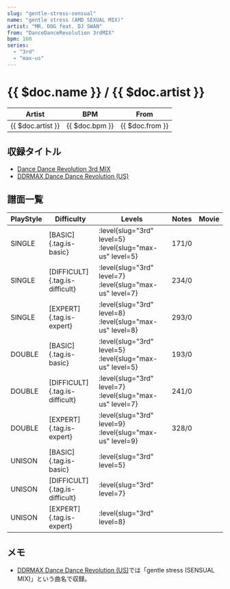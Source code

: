 ```yaml
---
slug: "gentle-stress-sensual"
name: "gentle stress (AMD SEXUAL MIX)"
artist: "MR. DOG feat. DJ SWAN"
from: "DanceDanceRevolution 3rdMIX"
bpm: 160
series:
  - "3rd"
  - "max-us"
---
```


# {{ $doc.name }} / {{ $doc.artist }}

|Artist|BPM|From|
|------|---|----|
|{{ $doc.artist }}|{{ $doc.bpm }}|{{ $doc.from }}|

## 収録タイトル

- [Dance Dance Revolution 3rd MIX](/series/3rd/)
- [DDRMAX Dance Dance Revolution (US)](/series/max-us/)

## 譜面一覧

|PlayStyle|Difficulty|Levels|Notes|Movie|
|---------|----------|------|-----|-----|
|SINGLE|[BASIC]{.tag.is-basic}|:level{slug="3rd" level=5} :level{slug="max-us" level=5}|171/0||
|SINGLE|[DIFFICULT]{.tag.is-difficult}|:level{slug="3rd" level=7} :level{slug="max-us" level=7}|234/0||
|SINGLE|[EXPERT]{.tag.is-expert}|:level{slug="3rd" level=8} :level{slug="max-us" level=8}|293/0||
|DOUBLE|[BASIC]{.tag.is-basic}|:level{slug="3rd" level=5} :level{slug="max-us" level=5}|193/0||
|DOUBLE|[DIFFICULT]{.tag.is-difficult}|:level{slug="3rd" level=7} :level{slug="max-us" level=7}|241/0||
|DOUBLE|[EXPERT]{.tag.is-expert}|:level{slug="3rd" level=9} :level{slug="max-us" level=9}|328/0||
|UNISON|[BASIC]{.tag.is-basic}|:level{slug="3rd" level=5}|||
|UNISON|[DIFFICULT]{.tag.is-difficult}|:level{slug="3rd" level=7}|||
|UNISON|[EXPERT]{.tag.is-expert}|:level{slug="3rd" level=8}|||

## メモ

- [DDRMAX Dance Dance Revolution (US)](/series/max-us/)では「gentle stress (SENSUAL MIX)」という曲名で収録。

